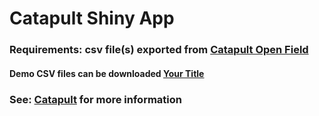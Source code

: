 # Catapult Shiny App

### Requirements: csv file(s) exported from [Catapult Open Field](https://openfield.catapultsports.com/)
#### Demo CSV files can be downloaded [Your Title](Catapult/tree/master/Catapult%20Demo%20Files)
### See: [Catapult](https://www.catapultsports.com/) for more information
